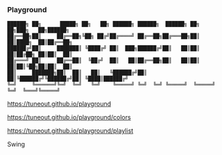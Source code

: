 ### Playground

```
██████╗ ██╗      █████╗ ██╗   ██╗ ██████╗ ██████╗  ██████╗ ██╗   ██╗███╗   ██╗██████╗ 
██╔══██╗██║     ██╔══██╗╚██╗ ██╔╝██╔════╝ ██╔══██╗██╔═══██╗██║   ██║████╗  ██║██╔══██╗
██████╔╝██║     ███████║ ╚████╔╝ ██║  ███╗██████╔╝██║   ██║██║   ██║██╔██╗ ██║██║  ██║
██╔═══╝ ██║     ██╔══██║  ╚██╔╝  ██║   ██║██╔══██╗██║   ██║██║   ██║██║╚██╗██║██║  ██║
██║     ███████╗██║  ██║   ██║   ╚██████╔╝██║  ██║╚██████╔╝╚██████╔╝██║ ╚████║██████╔╝
╚═╝     ╚══════╝╚═╝  ╚═╝   ╚═╝    ╚═════╝ ╚═╝  ╚═╝ ╚═════╝  ╚═════╝ ╚═╝  ╚═══╝╚═════╝
```

https://tuneout.github.io/playground

https://tuneout.github.io/playground/colors

https://tuneout.github.io/playground/playlist


Swing
